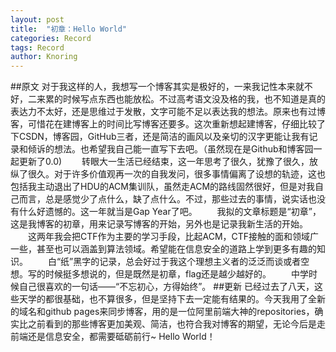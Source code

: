 ```yaml
---
layout: post
title:  "初章：Hello World"
categories: Record
tags: Record
author: Knoring
---
```

##原文
    对于我这样的人，我想写一个博客其实是极好的，一来我记性本来就不好，二来累的时候写点东西也能放松。不过高考语文没及格的我，也不知道是真的表达力不太好，还是思维过于发散，文字可能不足以表达我的想法。原来也有过博客，可惜花在建博客上的时间比写博客还要多。这次重新想起建博客，仔细比较了下CSDN，博客园，GitHub三者，还是简洁的画风以及亲切的汉字更能让我有记录和倾诉的想法。也希望我自己能一直写下去吧。（虽然现在是Github和博客园一起更新了0.0)
　　转眼大一生活已经结束，这一年思考了很久，犹豫了很久，放纵了很久。对于许多价值观再一次的自我发问，很多事情偏离了设想的轨迹，这也包括我主动退出了HDU的ACM集训队，虽然走ACM的路线固然很好，但是对我自己而言，总是感觉少了点什么，缺了点什么。不过，那些过去的事情，说实话也没有什么好遗憾的。这一年就当是Gap Year了吧。
　　我拟的文章标题是“初章”，这是我博客的初章，用来记录写博客的开始，另外也是记录我新生活的开始。
　　这两年我会把CTF作为主要的学习手段，比起ACM，CTF接触的面和领域广一些，甚至也可以涵盖到算法领域。希望能在信息安全的道路上学到更多有趣的知识。
　　白“纸”黑字的记录，总会好过于我这个理想主义者的泛泛而谈或者空想。写的时候挺多想说的，但是既然是初章，flag还是越少越好的。
　　中学时候自己很喜欢的一句话——“不忘初心，方得始终”。
 ##更新
    已经过去了八天，这些天学的都很基础，也不算很多，但是坚持下去一定能有结果的。今天我用了全新的域名和github pages来同步博客，用的是一位阿里前端大神的repositories，确实比之前看到的那些博客更加美观、简洁，也符合我对博客的期望，无论今后是走前端还是信息安全，都需要砥砺前行~
    Hello World！
